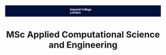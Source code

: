 ![Imperial Logo](Images/logowide.png)

<p align="center">
  <center> <h1> MSc Applied Computational Science and Engineering </h1> </center>
</p>
